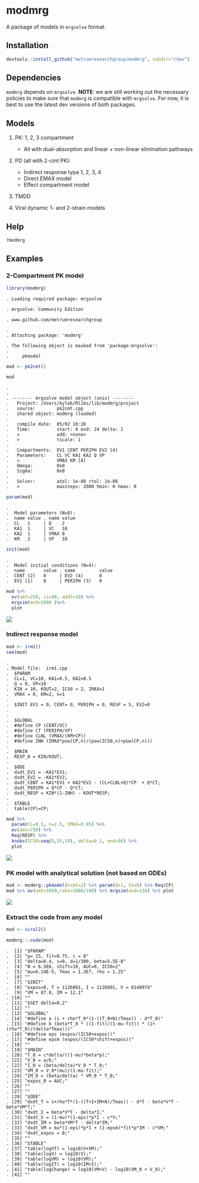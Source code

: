 modmrg
======

A package of models in `mrgsolve` format.

Installation
------------

``` r
devtools::install_github("metrumresearchgroup/modmrg", subdir="rdev")
```

Dependencies
------------

`modmrg` depends on `mrgsolve`. **NOTE**: we are still working out the necessary policies to make sure that `modmrg` is compatible with `mrgsolve`. For now, it is best to use the latest dev versions of both packages.

Models
------

1.  PK: 1, 2, 3 compartment
    -   All with dual-absorption and linear + non-linear elimination pathways

2.  PD (all with 2-cmt PK):
    -   Indirect response type 1, 2, 3, 4
    -   Direct EMAX model
    -   Effect compartment model

3.  TMDD
4.  Viral dynamic 1- and 2-strain models

Help
----

``` r
?modmrg
```

Examples
--------

### 2-Compartment PK model

``` r
library(modmrg)
```

    . Loading required package: mrgsolve

    . mrgsolve: Community Edition

    . www.github.com/metrumresearchgroup

    . 
    . Attaching package: 'modmrg'

    . The following object is masked from 'package:mrgsolve':
    . 
    .     pkmodel

``` r
mod <- pk2cmt()

mod
```

    . 
    . 
    . -------- mrgsolve model object (unix) --------
    .   Project: /Users/kyleb/Rlibs/lib/modmrg/project
    .   source:        pk2cmt.cpp
    .   shared object: modmrg (loaded)
    . 
    .   compile date:  05/02 10:26
    .   Time:          start: 0 end: 24 delta: 1
    .   >              add: <none>
    .   >              tscale: 1
    . 
    .   Compartments:  EV1 CENT PERIPH EV2 [4]
    .   Parameters:    CL VC KA1 KA2 Q VP
    .   >              VMAX KM [8]
    .   Omega:         0x0 
    .   Sigma:         0x0 
    . 
    .   Solver:        atol: 1e-08 rtol: 1e-08
    .   >              maxsteps: 2000 hmin: 0 hmax: 0

``` r
param(mod)
```

    . 
    .  Model parameters (N=8):
    .  name value . name value
    .  CL   1     | Q    2    
    .  KA1  1     | VC   10   
    .  KA2  1     | VMAX 0    
    .  KM   2     | VP   10

``` r
init(mod)
```

    . 
    .  Model initial conditions (N=4):
    .  name       value . name         value
    .  CENT (2)   0     | EV2 (4)      0    
    .  EV1 (1)    0     | PERIPH (3)   0

``` r
mod %>%
  ev(amt=250, ii=48, addl=10) %>% 
  mrgsim(end=1000 )%>% 
  plot
```

![](img/README-unnamed-chunk-4-1.png)

### Indirect response model

``` r
mod <- irm1()
see(mod)
```

    . 
    . Model file:  irm1.cpp 
    .  $PARAM
    .  CL=1, VC=10, KA1=0.5, KA2=0.5
    .  Q = 0, VP=10
    .  KIN = 10, KOUT=2, IC50 = 2, IMAX=1
    .  VMAX = 0, KM=2, n=1
    .  
    .  $INIT EV1 = 0, CENT= 0, PERIPH = 0, RESP = 5, EV2=0
    .  
    .  
    .  $GLOBAL
    .  #define CP (CENT/VC)
    .  #define CT (PERIPH/VP)
    .  #define CLNL (VMAX/(KM+CP))
    .  #define INH (IMAX*pow(CP,n)/(pow(IC50,n)+pow(CP,n)))
    .  
    .  $MAIN
    .  RESP_0 = KIN/KOUT;
    .  
    .  $ODE
    .  dxdt_EV1 = -KA1*EV1;
    .  dxdt_EV2 = -KA2*EV2;
    .  dxdt_CENT = KA1*EV1 + KA2*EV2 - (CL+CLNL+Q)*CP  + Q*CT;
    .  dxdt_PERIPH = Q*CP - Q*CT;
    .  dxdt_RESP = KIN*(1-INH) - KOUT*RESP;
    .  
    .  $TABLE
    .  table(CP)=CP;

``` r
mod %>% 
  param(CL=0.5, n=2.5, IMAX=0.85) %>%
  ev(amt=750) %>% 
  Req(RESP) %>% 
  knobs(IC50=seq(5,55,10), delta=0.1, end=96) %>%
  plot
```

![](img/README-unnamed-chunk-5-1.png)

### PK model with analytical solution (not based on ODEs)

``` r
mod <- modmrg::pkmodel(ncmt=2) %>% param(Q=1, V2=8) %>% Req(CP)
mod %>% ev(amt=1000,rate=1000/100) %>% mrgsim(end=336) %>% plot
```

![](img/README-unnamed-chunk-6-1.png)

### Extract the code from any model

``` r
mod <- viral2()

modmrg:::code(mod)
```

    .  [1] "$PARAM"                                                                  
    .  [2] "p= 25, fit=0.75, c = 8"                                                  
    .  [3] "delta=0.4, s=0, d=1/300, beta=5.5E-8"                                    
    .  [4] "N = 6.5E6, shift=10, AUC=0, IC50=2"                                      
    .  [5] "mu=6.14E-5, Tmax = 1.3E7, rho = 1.25"                                    
    .  [6] ""                                                                        
    .  [7] "$INIT"                                                                   
    .  [8] "expos=0, T = 1126801, I = 1126801, V = 8148974"                          
    .  [9] "VM = 87.8, IM = 12.1"                                                    
    . [10] ""                                                                        
    . [11] "$SET delta=0.2"                                                          
    . [12] ""                                                                        
    . [13] "$GLOBAL"                                                                 
    . [14] "#define a (s + rho*T_0*(1-((T_0+N)/Tmax)) - d*T_0)"                      
    . [15] "#define b (beta*T_0 * ((1-fit)/(1-mu-fit)) * (1+(rho*T_0)/(delta*Tmax)))"
    . [16] "#define eps (expos/(IC50+expos))"                                        
    . [17] "#define epsm (expos/(IC50*shift+expos))"                                 
    . [18] ""                                                                        
    . [19] "$MAIN"                                                                   
    . [20] "T_0 = c*delta/((1-mu)*beta*p);"                                          
    . [21] "V_0 = a/b;"                                                              
    . [22] "I_0 = (beta/delta)*V_0 * T_0;"                                           
    . [23] "VM_0 = V_0*(mu)/(1-mu-fit);"                                             
    . [24] "IM_0 = (beta/delta) * VM_0 * T_0;"                                       
    . [25] "expos_0 = AUC;"                                                          
    . [26] ""                                                                        
    . [27] ""                                                                        
    . [28] "$ODE"                                                                    
    . [29] "dxdt_T = s+rho*T*(1-((T+I+IM+N)/Tmax)) - d*T - beta*V*T - beta*VM*T;"    
    . [30] "dxdt_I = beta*V*T - delta*I;"                                            
    . [31] "dxdt_V = (1-mu)*(1-eps)*p*I - c*V;"                                      
    . [32] "dxdt_IM = beta*VM*T - delta*IM;"                                         
    . [33] "dxdt_VM = mu*(1-eps)*p*I + (1-epsm)*fit*p*IM - c*VM;"                    
    . [34] "dxdt_expos = 0;"                                                         
    . [35] ""                                                                        
    . [36] "$TABLE"                                                                  
    . [37] "table(logVT) = log10(V+VM);"                                             
    . [38] "table(logV) = log10(V);"                                                 
    . [39] "table(logVM) = log10(VM);"                                               
    . [40] "table(logIT) = log10(IM+I);"                                             
    . [41] "table(logChange) = log10(VM+V) - log10(VM_0 + V_0);"                     
    . [42] ""
